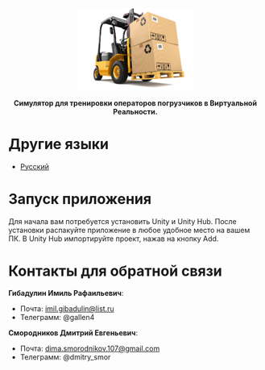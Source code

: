 <p align="center"><img src="forkliftinterface.png" width="230" alt="Logo Project"></p>

<div align="center">
<b>Симулятор для тренировки операторов погрузчиков в Виртуальной Реальности.</b>
</div>

# Другие языки
- [Русский](README.md)

# Запуск приложения
Для начала вам потребуется установить Unity и Unity Hub. 
После установки распакуйте приложение в любое удобное место на вашем ПК. 
В Unity Hub импортируйте проект, нажав на кнопку Add.


# Контакты для обратной связи

**Гибадулин Имиль Рафаильевич**:

- Почта: imil.gibadulin@list.ru
- Телеграмм: @gallen4

**Смородников Дмитрий Евгеньевич**:

- Почта: dima.smorodnikov.107@gmail.com
- Телеграмм: @dmitry_smor

